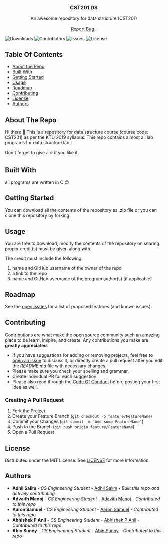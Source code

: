 <br/>
<p align="center">
  <h3 align="center">CST201 DS</h3>

  <p align="center">
    An awesome repository for data structure (CST201)
    <br/>
    <br/>
    <a href="https://github.com/adhilsalim/CST201/issues">Report Bug</a>
    .
  </p>
</p>

![Downloads](https://img.shields.io/github/downloads/adhilsalim/CST201/total) ![Contributors](https://img.shields.io/github/contributors/adhilsalim/CST201?color=dark-green) ![Issues](https://img.shields.io/github/issues/adhilsalim/CST201) ![License](https://img.shields.io/github/license/adhilsalim/CST201) 

## Table Of Contents

* [About the Repo](#about-the-project)
* [Built With](#built-with)
* [Getting Started](#getting-started)
* [Usage](#usage)
* [Roadmap](#roadmap)
* [Contributing](#contributing)
* [License](#license)
* [Authors](#authors)

## About The Repo

Hi there 👋
This is a repository for data structure course (course code: CST201) as per the KTU 2019 syllabus.
This repo contains almost all lab programs for data structure lab.

Don't forget to give a ⭐ if you like it.

## Built With

all programs are written in C 😍

## Getting Started

You can download all the contents of the repository as .zip file or you can clone this repository by forking.

## Usage

You are free to download, modify the contents of the repository on sharing proper credit(s) must be given along with.

The credit must include the following:
1. name and GitHub username of the owner of the repo
2. a link to the repo
3. name and GitHub username of the program author(s) [if applicable]

## Roadmap

See the [open issues](https://github.com/adhilsalim/CST201/issues) for a list of proposed features (and known issues).

## Contributing

Contributions are what make the open source community such an amazing place to be learn, inspire, and create. Any contributions you make are **greatly appreciated**.
* If you have suggestions for adding or removing projects, feel free to [open an issue](https://github.com/adhilsalim/CST201/issues/new) to discuss it, or directly create a pull request after you edit the *README.md* file with necessary changes.
* Please make sure you check your spelling and grammar.
* Create individual PR for each suggestion.
* Please also read through the [Code Of Conduct](https://github.com/adhilsalim/CST201/blob/main/CODE_OF_CONDUCT.md) before posting your first idea as well.

### Creating A Pull Request

1. Fork the Project
2. Create your Feature Branch 
(`git checkout -b feature/FeatureName`)
3. Commit your Changes 
(`git commit -m 'Add some FeatureName'`)
4. Push to the Branch 
(`git push origin feature/FeatureName`)
5. Open a Pull Request

## License

Distributed under the MIT License. See [LICENSE](https://github.com/adhilsalim/CST201/blob/main/LICENSE.md) for more information.

## Authors

* **Adhil Salim** - *CS Engineering Student* - [Adhil Salim](https://github.com/adhilsalim) - *Built this repo and actively contributing*
* **Advaith Manoj** - *CS Engineering Student* - [Adavith Manoj](https://github.com/Advaith-dev) - *Contributed to this repo*
* **Aaron Samuel** - *CS Engineering Student* - [Aaron Samuel](https://github.com/lionelmessiaaron) - *Contributed to this repo*
* **Abhishek P Anil** - *CS Engineering Student* - [Abhishek P Anil](https://github.com/Abhishek-P-Anil) - *Contributed to this repo*
* **Abin Sunny** - *CS Engineering Student* - [Abin Sunny](https://github.com/mrabinsunny) - *Contributed to this repo*


